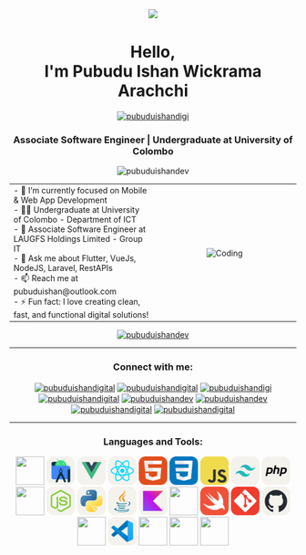<p align="center">
  <img src="https://github.com/7oSkaaa/7oSkaaa/blob/main/Images/about_me.gif?raw=true" width="100px">
</p>
<h1 align="center">Hello, <br> I'm Pubudu Ishan Wickrama Arachchi</h1>
<p align="center">
  <a href="https://twitter.com/pubuduishandigi" target="blank"><img src="https://img.shields.io/twitter/follow/pubuduishandigi?logo=twitter&style=for-the-badge" alt="pubuduishandigi" /></a> <br>
</p>
<h3 align="center">Associate Software Engineer | Undergraduate at University of Colombo</h3>

<p align="center">
  <img src="https://komarev.com/ghpvc/?username=pubuduishandev&label=Profile%20views&color=0e75b6&style=flat" alt="pubuduishandev" /> <br>
</p>

<table align="center">
  <tr>
    <td width="50%" align="left">
      - 🌱 I’m currently focused on Mobile & Web App Development <br>
      - 🧑‍🎓 Undergraduate at University of Colombo - Department of ICT <br>
      - 💼 Associate Software Engineer at LAUGFS Holdings Limited - Group IT <br>
      - 💬 Ask me about Flutter, VueJs, NodeJS, Laravel, RestAPIs <br>
      - 📫 Reach me at pubuduishan@outlook.com <br>
      - ⚡ Fun fact: I love creating clean, fast, and functional digital solutions!
    </td>
    <td width="50%" align="center">
      <img align="center" alt="Coding" width="450" src="https://repository-images.githubusercontent.com/588181932/e36ec678-7984-4cdd-8e4c-a3932772ff8e">
    </td>
  </tr>
</table>

<p align="center">
  <a href="https://github.com/ryo-ma/github-profile-trophy"><img src="https://github-profile-trophy.vercel.app/?username=pubuduishandev" alt="pubuduishandev" /></a> <br>
</p>

---

<h3 align="center">Connect with me:</h3>
<p align="center">
<a href="https://fb.com/pubuduishandigital" target="blank"><img align="center" src="https://raw.githubusercontent.com/rahuldkjain/github-profile-readme-generator/master/src/images/icons/Social/facebook.svg" alt="pubuduishandigital" height="30" width="40" /></a>
<a href="https://linkedin.com/in/pubuduishandigital" target="blank"><img align="center" src="https://raw.githubusercontent.com/rahuldkjain/github-profile-readme-generator/master/src/images/icons/Social/linked-in-alt.svg" alt="pubuduishandigital" height="30" width="40" /></a>
<a href="https://twitter.com/pubuduishandigi" target="blank"><img align="center" src="https://raw.githubusercontent.com/rahuldkjain/github-profile-readme-generator/master/src/images/icons/Social/twitter.svg" alt="pubuduishandigi" height="30" width="40" /></a>
<a href="https://instagram.com/pubuduishandigital" target="blank"><img align="center" src="https://raw.githubusercontent.com/rahuldkjain/github-profile-readme-generator/master/src/images/icons/Social/instagram.svg" alt="pubuduishandigital" height="30" width="40" /></a>
<a href="https://stackoverflow.com/users/pubuduishandev" target="blank"><img align="center" src="https://raw.githubusercontent.com/rahuldkjain/github-profile-readme-generator/master/src/images/icons/Social/stack-overflow.svg" alt="pubuduishandev" height="30" width="40" /></a>
<a href="https://kaggle.com/pubuduishandev" target="blank"><img align="center" src="https://raw.githubusercontent.com/rahuldkjain/github-profile-readme-generator/master/src/images/icons/Social/kaggle.svg" alt="pubuduishandev" height="30" width="40" /></a>
<a href="https://www.youtube.com/c/pubuduishandigital" target="blank"><img align="center" src="https://raw.githubusercontent.com/rahuldkjain/github-profile-readme-generator/master/src/images/icons/Social/youtube.svg" alt="pubuduishandigital" height="30" width="40" /></a>
<a href="https://discord.gg/pubuduishandigital" target="blank"><img align="center" src="https://raw.githubusercontent.com/rahuldkjain/github-profile-readme-generator/master/src/images/icons/Social/discord.svg" alt="pubuduishandigital" height="30" width="40" /></a>
</p>

---

<h3 align="center">Languages and Tools:</h3>
<p align="center">
  <img src="https://github.com/tandpfun/skill-icons/blob/main/icons/Flutter.svg" width="50" height="50"/>
  <img src="https://github.com/tandpfun/skill-icons/blob/main/icons/AndroidStudio-Light.svg" width="50" height="50"/>
  <img src="https://github.com/tandpfun/skill-icons/blob/main/icons/VueJS-Light.svg" width="50" height="50"/>
  <img src="https://github.com/tandpfun/skill-icons/blob/main/icons/React-Light.svg" width="50" height="50"/>
  <img src="https://github.com/tandpfun/skill-icons/blob/main/icons/HTML.svg" width="50" height="50"/>
  <img src="https://github.com/tandpfun/skill-icons/blob/main/icons/CSS.svg" width="50" height="50"/>
  <img src="https://github.com/tandpfun/skill-icons/blob/main/icons/JavaScript.svg" width="50" height="50"/>
  <img src="https://github.com/tandpfun/skill-icons/blob/main/icons/TailwindCSS-Light.svg" width="50" height="50"/>
  <img src="https://github.com/tandpfun/skill-icons/blob/main/icons/PHP-Light.svg" width="50" height="50"/>
  <img src="https://github.com/tandpfun/skill-icons/blob/main/icons/Laravel.svg" width="50" height="50"/>
  <img src="https://github.com/tandpfun/skill-icons/blob/main/icons/NodeJS-Light.svg" width="50" height="50"/>
  <img src="https://github.com/tandpfun/skill-icons/blob/main/icons/Python-Light.svg" width="50" height="50"/>
  <img src="https://github.com/tandpfun/skill-icons/blob/main/icons/Java-Light.svg" width="50" height="50"/>
  <img src="https://github.com/tandpfun/skill-icons/blob/main/icons/Kotlin-Light.svg" width="50" height="50"/>
  <img src="https://github.com/tandpfun/skill-icons/blob/main/icons/Go-Light.svg" width="50" height="50"/>
  <img src="https://github.com/tandpfun/skill-icons/blob/main/icons/Swift.svg" width="50" height="50"/>
  <img src="https://github.com/tandpfun/skill-icons/blob/main/icons/Git.svg" width="50" height="50"/>
  <img src="https://github.com/tandpfun/skill-icons/blob/main/icons/GitHub-Light.svg" width="50" height="50"/>
  <img src="https://github.com/tandpfun/skill-icons/blob/main/icons/Azure.svg" width="50" height="50"/>
  <img src="https://github.com/tandpfun/skill-icons/blob/main/icons/VSCode-Light.svg" width="50" height="50"/>
  <img src="https://github.com/tandpfun/skill-icons/blob/main/icons/WebStorm.svg" width="50" height="50"/>
  <img src="https://github.com/tandpfun/skill-icons/blob/main/icons/PhpStorm.svg" width="50" height="50"/>
  <img src="https://github.com/tandpfun/skill-icons/blob/main/icons/PyCharm.svg" width="50" height="50"/>
</p>
